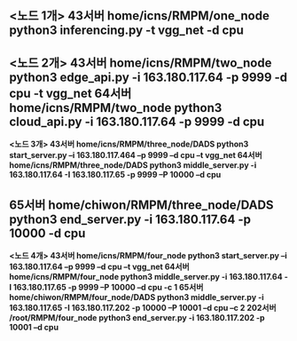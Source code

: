 <노드 1개>
43서버
	home/icns/RMPM/one_node
	python3 inferencing.py -t vgg_net -d cpu
-------------------------------------------------------------------------------------
<노드 2개>
43서버
	home/icns/RMPM/two_node
	python3 edge_api.py -i 163.180.117.64 -p 9999 -d cpu -t vgg_net
64서버
	home/icns/RMPM/two_node
	python3 cloud_api.py -i 163.180.117.64 -p 9999 -d cpu
-------------------------------------------------------------------------------------
**<노드 3개>
43서버
	home/icns/RMPM/three_node/DADS
	python3 start_server.py –i 163.180.117.464 –p 9999 –d cpu –t vgg_net
64서버
	home/icns/RMPM/three_node/DADS
	python3 middle_server.py -i 163.180.117.64 -I 163.180.117.65 -p 9999 –P 10000 –d cpu**

65서버
	home/chiwon/RMPM/three_node/DADS
	python3 end_server.py -i 163.180.117.64 -p 10000 -d cpu 
-------------------------------------------------------------------------------------
**<노드 4개>
43서버
	home/icns/RMPM/four_node
	python3 start_server.py –i 163.180.117.64 –p 9999 –d cpu –t vgg_net
64서버
	home/icns/RMPM/four_node
	python3 middle_server.py -i 163.180.117.64 -I 163.180.117.65 -p 9999 –P 10000 –d cpu -c 1
65서버
	home/chiwon/RMPM/four_node/DADS
	python3 middle_server.py -i 163.180.117.65 -I 163.180.117.202 -p 10000 –P 10001 –d cpu –c 2
202서버
	/root/RMPM/four_node
	python3 end_server.py -i 163.180.117.202 -p 10001 –d cpu**
